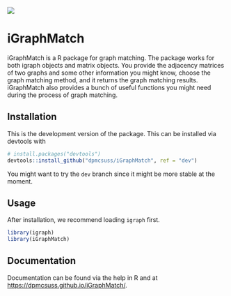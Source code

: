 [![](https://travis-ci.org/dpmcsuss/iGraphMatch.svg?branch=dev)](http://travis-ci.com/github/dpmcsuss/iGraphMatch/)

# iGraphMatch

iGraphMatch is a R package for graph matching. The package works for both igraph objects and matrix objects. You provide the adjacency matrices of two graphs and some other information you might know, choose the graph matching method, and it returns the graph matching results. iGraphMatch also provides a bunch of useful functions you might need during the process of graph matching.

Installation
------------

This is the development version of the package. This can be installed via devtools with
``` r
# install.packages("devtools")
devtools::install_github("dpmcsuss/iGraphMatch", ref = "dev")
```

You might want to try the `dev` branch since it might be more stable at the moment.

Usage
------------

After installation, we recommend loading `igraph` first.
``` r
library(igraph)
library(iGraphMatch)
``` 

Documentation
------------

Documentation can be found via the help in R and at https://dpmcsuss.github.io/iGraphMatch/.
